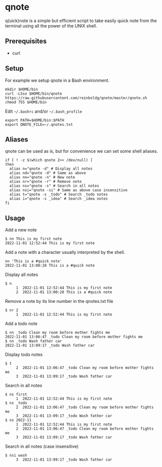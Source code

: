 # qnote

q(uick)note is a simple but efficient script to take easily quick note from the
terminal using all the power of the UNIX shell.

## Prerequisites

- curl

## Setup

For example we setup qnote in a Bash environment.

```
mkdir $HOME/bin
curl -LSso $HOME/bin/qnote https://raw.githubusercontent.com/reinboldg/qnote/master/qnote.sh
chmod 755 $HOME/bin
```

Edit `~/.bashrc` and/or `~/.bash_profile`

```
export PATH=$HOME/bin:$PATH
export QNOTE_FILE=~/.qnotes.txt
```

## Aliases

qnote can be used as is, but for convenience we can set some shell aliases.

```
if [ ! -z $(which qnote 2>> /dev/null) ]
then
  alias n="qnote -d" # Display all notes
  alias nd="qnote -d" # Same as above
  alias nn="qnote -n" # New note
  alias nr="qnote -r" # Remove note
  alias ns="qnote -s" # Search in all notes
  alias nsi="qnote -si" # Same as above case insensitive
  alias t="qnote -s _todo" # Search _todo notes
  alias i="qnote -s _idea" # Search _idea notes
fi
```

## Usage

Add a new note

```
$ nn This is my first note
2022-11-01 12:52:44 This is my first note
```

Add a note with a character usually interpreted by the shell.

```
nn 'This is a #quick note'
2022-11-01 13:00:28 This is a #quick note
```

Display all notes

```
$ n
     1	2022-11-01 12:52:44 This is my first note
     2	2022-11-01 13:00:28 This is a #quick note
```

Remove a note by its line number in the qnotes.txt file

```
$ nr 2
     1	2022-11-01 12:52:44 This is my first note
```

Add a todo note

```
$ nn _todo Clean my room before mother fights me
2022-11-01 13:06:47 _todo Clean my room before mother fights me
$ nn _todo Wash father car
2022-11-01 13:09:17 _todo Wash father car
```

Display todo notes

```
$ t
     2	2022-11-01 13:06:47 _todo Clean my room before mother fights me
     3	2022-11-01 13:09:17 _todo Wash father car
```

Search in all notes

```
$ ns first
     1	2022-11-01 12:52:44 This is my first note
$ ns _todo
     2	2022-11-01 13:06:47 _todo Clean my room before mother fights me
     3	2022-11-01 13:09:17 _todo Wash father car
$ ns 2022-11
     1	2022-11-01 12:52:44 This is my first note
     2	2022-11-01 13:06:47 _todo Clean my room before mother fights me
     3	2022-11-01 13:09:17 _todo Wash father car
```

Search in all notes (case insensitive)

```
$ nsi wash
     3	2022-11-01 13:09:17 _todo Wash father car
```
